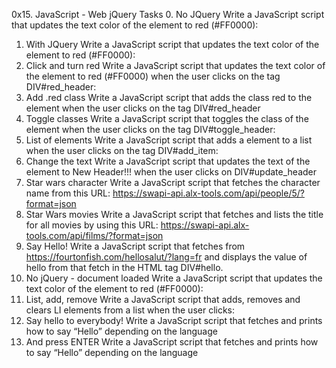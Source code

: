 0x15. JavaScript - Web jQuery
Tasks
0. No JQuery
Write a JavaScript script that updates the text color of the element to red (#FF0000):
1. With JQuery
Write a JavaScript script that updates the text color of the element to red (#FF0000):
2. Click and turn red
Write a JavaScript script that updates the text color of the element to red (#FF0000) when the user clicks on the tag DIV#red_header:
3. Add .red class
Write a JavaScript script that adds the class red to the element when the user clicks on the tag DIV#red_header
4. Toggle classes
Write a JavaScript script that toggles the class of the element when the user clicks on the tag DIV#toggle_header:
5. List of elements
Write a JavaScript script that adds a
element to a list when the user clicks on the tag DIV#add_item:
6. Change the text
Write a JavaScript script that updates the text of the element to New Header!!! when the user clicks on DIV#update_header
7. Star wars character
Write a JavaScript script that fetches the character name from this URL: https://swapi-api.alx-tools.com/api/people/5/?format=json
8. Star Wars movies
Write a JavaScript script that fetches and lists the title for all movies by using this URL: https://swapi-api.alx-tools.com/api/films/?format=json
9. Say Hello!
Write a JavaScript script that fetches from https://fourtonfish.com/hellosalut/?lang=fr and displays the value of hello from that fetch in the HTML tag DIV#hello.
10. No jQuery - document loaded
Write a JavaScript script that updates the text color of the element to red (#FF0000):
11. List, add, remove
Write a JavaScript script that adds, removes and clears LI elements from a list when the user clicks:
12. Say hello to everybody!
Write a JavaScript script that fetches and prints how to say “Hello” depending on the language
13. And press ENTER
Write a JavaScript script that fetches and prints how to say “Hello” depending on the language
